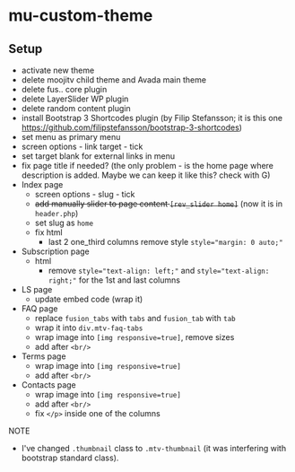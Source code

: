 # mu-custom-theme

## Setup
- activate new theme
- delete moojitv child theme and Avada main theme
- delete fus.. core plugin
- delete LayerSlider WP plugin
- delete random content plugin
- install Bootstrap 3 Shortcodes plugin (by Filip Stefansson; it is this one https://github.com/filipstefansson/bootstrap-3-shortcodes)
- set menu as primary menu
- screen options - link target - tick
- set target blank for external links in menu
- fix page title if needed? (the only problem - is the home page where description is added. Maybe we can keep it like this? check with G)
- Index page
  - screen options - slug - tick
  - <del>add manually slider to page content `[rev_slider home]`</del> (now it is in `header.php`)
  - set slug as `home`
  - fix html
    - last 2 one_third columns remove style `style="margin: 0 auto;"`
- Subscription page
  - html
    - remove `style="text-align: left;"` and `style="text-align: right;"` for the 1st and last columns
- LS page
  - update embed code (wrap it)
- FAQ page
  - replace `fusion_tabs` with `tabs` and `fusion_tab` with `tab`
  - wrap it into `div.mtv-faq-tabs`
  - wrap image into `[img responsive=true]`, remove sizes
  - add after `<br/>`
- Terms page
  - wrap image into `[img responsive=true]`
  - add after `<br/>`
- Contacts page
  - wrap image into `[img responsive=true]`
  - add after `<br/>`
  - fix `</p>` inside one of the columns

NOTE
- I've changed `.thumbnail` class to `.mtv-thumbnail` (it was interfering with bootstrap standard class).
